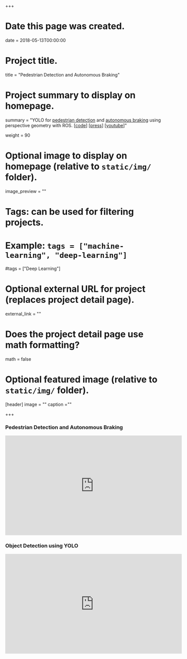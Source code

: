 +++
# Date this page was created.
date = 2018-05-13T00:00:00

# Project title.
title = "Pedestrian Detection and Autonomous Braking"

# Project summary to display on homepage.
summary = "YOLO for [pedestrian detection](https://www.youtube.com/watch?v=mw7m-TUcnqw) and [autonomous braking](https://www.youtube.com/watch?v=GqzZzr85BcQ) using perspective geometry with ROS. [[code](https://github.com/tensorpro/MAAV)] [[press](https://cs.illinois.edu/news/class-gives-cs-students-chance-program-actual-autonomous-vehicle)] [[youtube](https://youtu.be/GqzZzr85BcQ)]"

weight = 90
# Optional image to display on homepage (relative to `static/img/` folder).
image_preview = ""

# Tags: can be used for filtering projects.
# Example: `tags = ["machine-learning", "deep-learning"]`
#tags = ["Deep Learning"]

# Optional external URL for project (replaces project detail page).
external_link = ""

# Does the project detail page use math formatting?
math = false

# Optional featured image (relative to `static/img/` folder).
[header]
image = ""
caption =""

+++
### Pedestrian Detection and Autonomous Braking
<iframe width="560" height="315" src="https://www.youtube.com/embed/GqzZzr85BcQ" frameborder="0" allow="autoplay; encrypted-media" allowfullscreen></iframe>

### Object Detection using YOLO
<iframe width="560" height="315" src="https://www.youtube.com/embed/mw7m-TUcnqw" frameborder="0" allow="autoplay; encrypted-media" allowfullscreen></iframe>